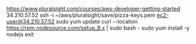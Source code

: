 https://www.pluralsight.com/courses/aws-developer-getting-started
34.210.57.52
ssh -i ~/aws/pluralsight/save/pizza-keys.pem ec2-user@34.210.57.52
sudo yum update
curl --location https://rpm.nodesource.com/setup_8.x | sudo bash -
sudo yum install -y nodejs
exit
